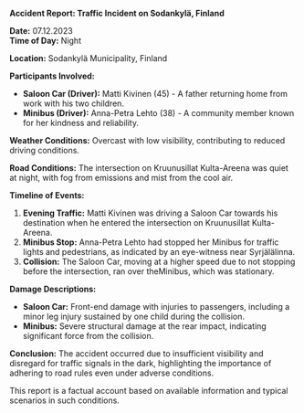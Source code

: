 

**Accident Report: Traffic Incident on Sodankylä, Finland**

**Date:** 07.12.2023  
**Time of Day:** Night  

**Location:** Sodankylä Municipality, Finland  

**Participants Involved:**  
- **Saloon Car (Driver):** Matti Kivinen (45) - A father returning home from work with his two children.  
- **Minibus (Driver):** Anna-Petra Lehto (38) - A community member known for her kindness and reliability.  

**Weather Conditions:** Overcast with low visibility, contributing to reduced driving conditions.  

**Road Conditions:** The intersection on Kruunusillat Kulta-Areena was quiet at night, with fog from emissions and mist from the cool air.  

**Timeline of Events:**  
1. **Evening Traffic:** Matti Kivinen was driving a Saloon Car towards his destination when he entered the intersection on Kruunusillat Kulta-Areena.  
2. **Minibus Stop:** Anna-Petra Lehto had stopped her Minibus for traffic lights and pedestrians, as indicated by an eye-witness near Syrjälälinna.  
3. **Collision:** The Saloon Car, moving at a higher speed due to not stopping before the intersection, ran over theMinibus, which was stationary.  

**Damage Descriptions:**  
- **Saloon Car:** Front-end damage with injuries to passengers, including a minor leg injury sustained by one child during the collision.  
- **Minibus:** Severe structural damage at the rear impact, indicating significant force from the collision.  

**Conclusion:** The accident occurred due to insufficient visibility and disregard for traffic signals in the dark, highlighting the importance of adhering to road rules even under adverse conditions.

This report is a factual account based on available information and typical scenarios in such conditions.